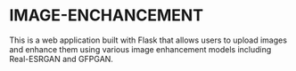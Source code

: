 # IMAGE-ENCHANCEMENT
This is a web application built with Flask that allows users to upload images and enhance them using various image enhancement models including Real-ESRGAN and GFPGAN.
